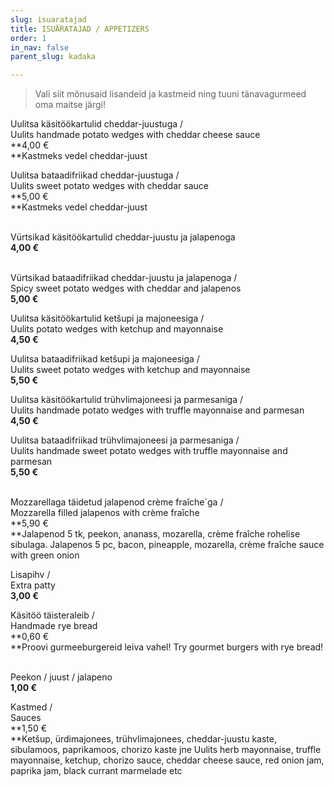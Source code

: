 ```yaml
---
slug: isuaratajad
title: ISUÄRATAJAD / APPETIZERS
order: 1
in_nav: false
parent_slug: kadaka

---
```

> Vali siit mõnusaid lisandeid ja kastmeid ning tuuni tänavagurmeed oma maitse järgi!

Uulitsa käsitöökartulid cheddar-juustuga /    
Uulits handmade potato wedges with cheddar cheese sauce    
**4,00 €    
**<span class="koostis">Kastmeks vedel cheddar-juust</span>

Uulitsa bataadifriikad cheddar-juustuga /    
Uulits sweet potato wedges with cheddar sauce    
**5,00 €    
**<span class="koostis">Kastmeks vedel cheddar-juust</span>

<span class="spicy"></span>  
Vürtsikad käsitöökartulid cheddar-juustu ja jalapenoga  
**4,00 €**

<span class="spicy"></span>  
Vürtsikad bataadifriikad cheddar-juustu ja jalapenoga /    
Spicy sweet potato wedges with cheddar and jalapenos  
**5,00 €**

Uulitsa käsitöökartulid ketšupi ja majoneesiga /  
Uulits potato wedges with ketchup and mayonnaise  
**4,50 €**

Uulitsa bataadifriikad ketšupi ja majoneesiga /  
Uulits sweet potato wedges with ketchup and mayonnaise  
**5,50 €**

Uulitsa käsitöökartulid trühvlimajoneesi ja parmesaniga /  
Uulits handmade potato wedges with truffle mayonnaise and parmesan  
**4,50 €**

Uulitsa bataadifriikad trühvlimajoneesi ja parmesaniga /  
Uulits handmade sweet potato wedges with truffle mayonnaise and parmesan   
**5,50 €**

<span class="spicy"></span>  
Mozzarellaga täidetud jalapenod crème fraîche´ga /  
Mozzarella filled jalapenos with crème fraîche  
**5,90 €  
**<span class="koostis">Jalapenod 5 tk, peekon, ananass, mozarella, crème fraîche rohelise sibulaga. Jalapenos 5 pc, bacon, pineapple, mozarella, crème fraîche sauce with green onion</span>

Lisapihv /  
Extra patty  
**3,00 €**

Käsitöö täisteraleib /  
Handmade rye bread  
**0,60 €  
**<span class="koostis">Proovi gurmeeburgereid leiva vahel! Try gourmet burgers with rye bread!</span>

<span class="spicy"></span>  
Peekon / juust / jalapeno  
**1,00 €**

Kastmed /  
Sauces   
**1,50 €  
**<span class="koostis">Ketšup, ürdimajonees, trühvlimajonees, cheddar-juustu kaste, sibulamoos, paprikamoos, chorizo kaste jne Uulits herb mayonnaise, truffle mayonnaise, ketchup, chorizo sauce, cheddar cheese sauce, red onion jam, paprika jam, black currant marmelade etc</span>